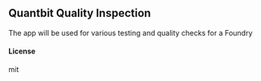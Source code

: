 ## Quantbit Quality Inspection

The app will be used for various testing and quality checks for a Foundry 

#### License

mit